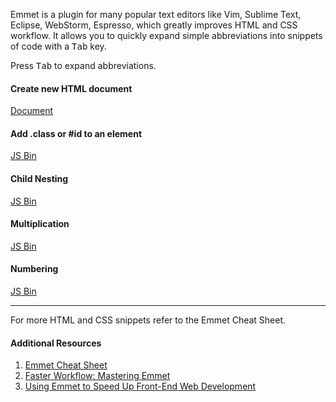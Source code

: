 Emmet is a plugin for many popular text editors like Vim, Sublime Text,
Eclipse, WebStorm, Espresso, which greatly improves HTML and CSS workflow.
It allows you to quickly expand simple abbreviations into snippets of code with
a <kbd>Tab</kbd> key.

<div class="alert alert-info">
Press <kbd>Tab</kbd> to expand abbreviations.
</div>

#### Create new HTML document
<a class="jsbin-embed" href="http://jsbin.com/suzul/1/embed?html">Document</a>

#### Add .class or #id to an element
<a class="jsbin-embed" href="http://jsbin.com/cazuv/3/embed?html">JS Bin</a>

#### Child Nesting
<a class="jsbin-embed" href="http://jsbin.com/rorof/1/embed?html">JS Bin</a>

#### Multiplication
<a class="jsbin-embed" href="http://jsbin.com/xowuc/1/embed?html">JS Bin</a>

#### Numbering
<a class="jsbin-embed" href="http://jsbin.com/wuqic/1/embed?html">JS Bin</a>

<hr>

For more HTML and CSS snippets refer to the Emmet Cheat Sheet.

#### <i class="fa fa-lightbulb-o text-danger"></i> Additional Resources

1. [Emmet Cheat Sheet](http://docs.emmet.io/cheat-sheet/)
2. [Faster Workflow: Mastering Emmet](http://www.sitepoint.com/faster-workflow-mastering-emmet-part-1/)
3. [Using Emmet to Speed Up Front-End Web Development](http://blog.teamtreehouse.com/using-emmet-speed-front-end-web-development)

<script src="http://static.jsbin.com/js/embed.js"></script>